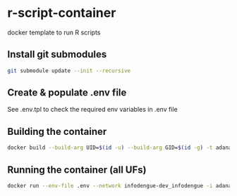 # r-script-container
docker template to run R scripts

## Install git submodules
```sh
git submodule update --init --recursive
```

## Create & populate .env file
See .env.tpl to check the required env variables in .env file


## Building the container
```bash
docker build --build-arg UID=$(id -u) --build-arg GID=$(id -g) -t adanalise .
```

## Running the container (all UFs)
```bash
docker run --env-file .env --network infodengue-dev_infodengue -i adanalise --epiweek 202022
```
